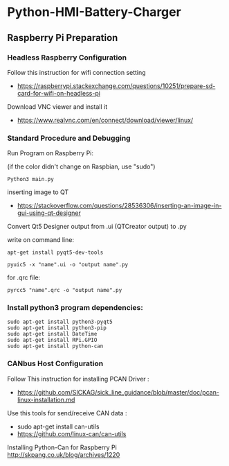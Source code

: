 # Python-HMI-Battery-Charger
## Raspberry Pi Preparation
### Headless Raspberry Configuration
Follow this instruction for wifi connection setting
* https://raspberrypi.stackexchange.com/questions/10251/prepare-sd-card-for-wifi-on-headless-pi

Download VNC viewer and install it
* https://www.realvnc.com/en/connect/download/viewer/linux/

### Standard Procedure and Debugging
Run Program on Raspberry Pi:

(if the color didn't change on Raspbian, use "sudo")
```
Python3 main.py 
```

inserting image to QT
* https://stackoverflow.com/questions/28536306/inserting-an-image-in-gui-using-qt-designer

Convert Qt5 Designer output from .ui (QTCreator output) to .py 

write on command line:
```
apt-get install pyqt5-dev-tools

pyuic5 -x "name".ui -o "output name".py
```
for .qrc file:
```
pyrcc5 "name".qrc -o "output name".py
```

### Install python3 program dependencies:
```
sudo apt-get install python3-pyqt5
sudo apt-get install python3-pip
sudo apt-get install DateTime
sudo apt-get install RPi.GPIO
sudo apt-get install python-can
```
### CANbus Host Configuration
Follow This instruction for installing PCAN Driver :
* https://github.com/SICKAG/sick_line_guidance/blob/master/doc/pcan-linux-installation.md

Use this tools for send/receive CAN data :
* sudo apt-get install can-utils
* https://github.com/linux-can/can-utils

Installing Python-Can for Raspberry Pi
 http://skpang.co.uk/blog/archives/1220
